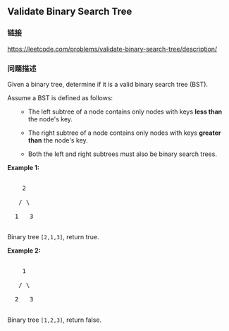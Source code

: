 ## Validate Binary Search Tree  
### 链接  
https://leetcode.com/problems/validate-binary-search-tree/description/  
### 问题描述

Given a binary tree, determine if it is a valid binary search tree (BST).



Assume a BST is defined as follows:
<ul>
- The left subtree of a node contains only nodes with keys **less than** the node's key.
- The right subtree of a node contains only nodes with keys **greater than** the node's key.
- Both the left and right subtrees must also be binary search trees.
</ul>


**Example 1:**<br />
<pre>
    2
   / \
  1   3
</pre>
Binary tree `[2,1,3]`, return true.


**Example 2:**<br />
<pre>
    1
   / \
  2   3
</pre>
Binary tree `[1,2,3]`, return false.

